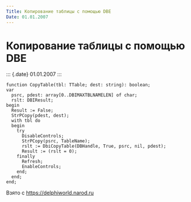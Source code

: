 ```yaml
---
Title: Копирование таблицы с помощью DBE
Date: 01.01.2007
---
```



Копирование таблицы с помощью DBE
=================================

::: {.date}
01.01.2007
:::

    function CopyTable(tbl: TTable; dest: string): boolean;
    var
      psrc, pdest: array[0..DBIMAXTBLNAMELEN] of char;
      rslt: DBIResult;
    begin
      Result := False;
      StrPCopy(pdest, dest);
      with tbl do
      begin
        try
          DisableControls;
          StrPCopy(psrc, TableName);
          rslt := DbiCopyTable(DBHandle, True, psrc, nil, pdest);
          Result := (rslt = 0);
        finally
          Refresh;
          EnableControls;
        end;
      end;
    end;

Взято с <https://delphiworld.narod.ru>
